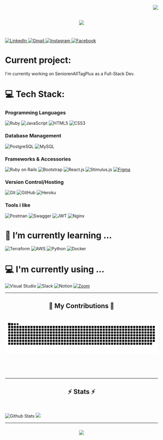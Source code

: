 <img align="right" src="https://visitor-badge.laobi.icu/badge?page_id=salesp07.salesp07" />
<h1 align="center">
    <img src="https://readme-typing-svg.herokuapp.com/?font=Righteous&size=35&center=true&vCenter=true&width=500&height=70&duration=4000&lines=Hi+There!+👋;+I'm+Steven+Marquez!;" />
</h1>

<br/>

<a href="https://www.linkedin.com/in/steven-marquez-312689162/" onclick="window.open(this.href); return false;">
  <img src="https://img.shields.io/badge/LinkedIn-%230077B5.svg?style=for-the-badge&logo=linkedin&logoColor=white" alt="LinkedIn">
</a>

<a href="mailto:Steven192811@gmail.com" onclick="window.open(this.href); return false;">
  <img src="https://img.shields.io/badge/Gmail-333333?style=for-the-badge&logo=gmail&logoColor=red" alt="Gmail">
</a>

<a href="https://www.instagram.com/steven192811/" onclick="window.open(this.href); return false;">
  <img src="https://img.shields.io/badge/Instagram-%23E4405F.svg?style=for-the-badge&logo=instagram&logoColor=white" alt="Instagram">
</a>

<a href="https://www.facebook.com/stevenjose.rodriguezmarquez/" onclick="window.open(this.href); return false;">
  <img src="https://img.shields.io/badge/Facebook-%231877F2.svg?style=for-the-badge&logo=Facebook&logoColor=white" alt="Facebook">
</a>



# Current project:
I'm currently working on SeniorenAllTagPlus as a Full-Stack Dev.

# 💻 Tech Stack:
### Programming Languages
![Ruby](https://img.shields.io/badge/Ruby-CC342D?style=for-the-badge&logo=ruby&logoColor=black)
![JavaScript](https://img.shields.io/badge/JavaScript-F7DF1E?style=for-the-badge&logo=javascript&logoColor=black)
![HTML5](https://img.shields.io/badge/-HTML5-E34F26?style=for-the-badge&logo=html5&logoColor=white) 
![CSS3](https://img.shields.io/badge/-CSS3-1572B6?style=for-the-badge&logo=css3)  

### Database Management
![PostgreSQL](https://img.shields.io/badge/PostgreSQL-336791?style=for-the-badge&logo=postgresql)
![MySQL](https://img.shields.io/badge/MySQL-%234479A1.svg?style=for-the-badge&logo=mysql&logoColor=white)

### Frameworks & Accessories
![Ruby on Rails](https://img.shields.io/badge/Ruby%20on%20Rails-%23CC0000.svg?style=for-the-badge&logo=ruby-on-rails&logoColor=white)
![Bootstrap](https://img.shields.io/badge/Bootstrap-563D7C?style=for-the-badge&logo=bootstrap)
![React.js](https://img.shields.io/badge/React.js-61DAFB?style=for-the-badge&logo=react&logoColor=white)
![Stimulus.js](https://img.shields.io/badge/-Stimulus.js-%235F468E?style=for-the-badge&logo=stimulus&logoColor=white)
[![Figma](https://img.shields.io/badge/Figma-F24E1E?style=for-the-badge&logo=figma&logoColor=white)](https://www.figma.com/)

### Version Control/Hosting  
![Git](https://img.shields.io/badge/-Git-black?style=for-the-badge&logo=git)
![GitHub](https://img.shields.io/badge/-GitHub-181717?style=for-the-badge&logo=github)
![Heroku](https://img.shields.io/badge/-Heroku-430098?style=for-the-badge&logo=heroku)

### Tools i like
![Postman](https://img.shields.io/badge/Postman-FF6C37?style=for-the-badge&logo=postman&logoColor=white)
![Swagger](https://img.shields.io/badge/-Swagger-%23Clojure?style=for-the-badge&logo=swagger&logoColor=white) 
![JWT](https://img.shields.io/badge/JWT-black?style=for-the-badge&logo=JSON%20web%20tokens) 
![Nginx](https://img.shields.io/badge/nginx-%23009639.svg?style=for-the-badge&logo=nginx&logoColor=white) 

# 🌱 I’m currently learning ...  
![Terraform](https://img.shields.io/badge/-Terraform-%235C4EE1?style=for-the-badge&logo=terraform&logoColor=white)
![AWS](https://img.shields.io/badge/-AWS-%23FF9900?style=for-the-badge&logo=amazon-aws&logoColor=white)
![Python](https://img.shields.io/badge/-Python-black?style=for-the-badge&logo=Python)
![Docker](https://img.shields.io/badge/-Docker-%230db7ed?style=for-the-badge&logo=docker&logoColor=white)


# 💻 I'm currently using ...  
![Visual Studio](https://img.shields.io/badge/Visual%20Studio-5C2D91.svg?style=for-the-badge&logo=visual-studio&logoColor=white)
![Slack](https://img.shields.io/badge/Slack-4A154B?style=for-the-badge&logo=slack&logoColor=white)
![Notion](https://img.shields.io/badge/Notion-%23000000.svg?style=for-the-badge&logo=notion&logoColor=white)
[![Zoom](https://img.shields.io/badge/Zoom-2D8CFF?style=for-the-badge&logo=zoom&logoColor=white)](https://zoom.us/)

<hr/>

<div align="center">
  <h2>🐍 My Contributions 🐍</h2>
  <br>
  <img alt="snake eating my contributions" src="https://raw.githubusercontent.com/salesp07/salesp07/output/github-contribution-grid-snake.svg" />
  
  <br/><br/><br/>
</div>

<hr/>

<h2 align="center">⚡ Stats ⚡</h2>
<br>

<!-- [![](https://visitcount.itsvg.in/api?id=dragon-fire-fly&icon=0&color=0)](https://visitcount.itsvg.in) -->
<!-- Proudly created with GPRM ( https://gprm.itsvg.in ) -->

![Github Stats](https://github-readme-stats.vercel.app/api?username=steven192811&count_private=true&show_icons=true&include_all_commits=true&theme=vision-friendly-dark) ![](https://github-readme-stats.vercel.app/api/top-langs/?username=steven192811&theme=dark&hide_border=false&include_all_commits=true&count_private=true&layout=compact)

<hr/>

<h3 align="center">
    <img src="https://readme-typing-svg.herokuapp.com/?font=Righteous&size=25&center=true&vCenter=true&width=500&height=70&duration=4000&lines=Thanks+for+visiting!+✌️;+Shoot+me+a+message+on+Linkedin!;I'm+always+down+to+collab+:)">
</h3>
